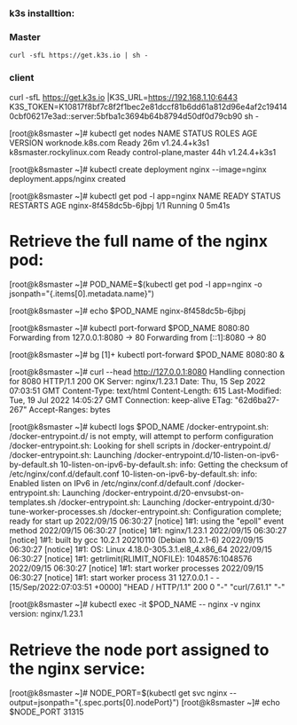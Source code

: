 ### k3s installtion:

### Master 
``` 
curl -sfL https://get.k3s.io | sh -

```
### client 
curl -sfL https://get.k3s.io |K3S_URL=https://192.168.1.10:6443 K3S_TOKEN=K10817f8bf7c8f2f1bec2e81dccf81b6dd61a812d96e4af2c194140cbf06217e3ad::server:5bfba1c3694b64b8794d50df0d79cb90 sh -


[root@k8smaster ~]# kubectl get nodes
NAME                       STATUS   ROLES                  AGE   VERSION
worknode.k8s.com           Ready    <none>                 26m   v1.24.4+k3s1
k8smaster.rockylinux.com   Ready    control-plane,master   44h   v1.24.4+k3s1

[root@k8smaster ~]# kubectl create deployment nginx --image=nginx
deployment.apps/nginx created

[root@k8smaster ~]# kubectl get pod -l app=nginx
NAME                    READY   STATUS    RESTARTS   AGE
nginx-8f458dc5b-6jbpj   1/1     Running   0          5m41s

# Retrieve the full name of the nginx pod:
[root@k8smaster ~]# POD_NAME=$(kubectl get pod -l app=nginx -o jsonpath="{.items[0].metadata.name}")

[root@k8smaster ~]# echo $POD_NAME
nginx-8f458dc5b-6jbpj

[root@k8smaster ~]# kubectl port-forward $POD_NAME 8080:80
Forwarding from 127.0.0.1:8080 -> 80
Forwarding from [::1]:8080 -> 80

[root@k8smaster ~]# bg
[1]+ kubectl port-forward $POD_NAME 8080:80 &

[root@k8smaster ~]# curl --head http://127.0.0.1:8080
Handling connection for 8080
HTTP/1.1 200 OK
Server: nginx/1.23.1
Date: Thu, 15 Sep 2022 07:03:51 GMT
Content-Type: text/html
Content-Length: 615
Last-Modified: Tue, 19 Jul 2022 14:05:27 GMT
Connection: keep-alive
ETag: "62d6ba27-267"
Accept-Ranges: bytes

[root@k8smaster ~]# kubectl logs $POD_NAME
/docker-entrypoint.sh: /docker-entrypoint.d/ is not empty, will attempt to perform configuration
/docker-entrypoint.sh: Looking for shell scripts in /docker-entrypoint.d/
/docker-entrypoint.sh: Launching /docker-entrypoint.d/10-listen-on-ipv6-by-default.sh
10-listen-on-ipv6-by-default.sh: info: Getting the checksum of /etc/nginx/conf.d/default.conf
10-listen-on-ipv6-by-default.sh: info: Enabled listen on IPv6 in /etc/nginx/conf.d/default.conf
/docker-entrypoint.sh: Launching /docker-entrypoint.d/20-envsubst-on-templates.sh
/docker-entrypoint.sh: Launching /docker-entrypoint.d/30-tune-worker-processes.sh
/docker-entrypoint.sh: Configuration complete; ready for start up
2022/09/15 06:30:27 [notice] 1#1: using the "epoll" event method
2022/09/15 06:30:27 [notice] 1#1: nginx/1.23.1
2022/09/15 06:30:27 [notice] 1#1: built by gcc 10.2.1 20210110 (Debian 10.2.1-6)
2022/09/15 06:30:27 [notice] 1#1: OS: Linux 4.18.0-305.3.1.el8_4.x86_64
2022/09/15 06:30:27 [notice] 1#1: getrlimit(RLIMIT_NOFILE): 1048576:1048576
2022/09/15 06:30:27 [notice] 1#1: start worker processes
2022/09/15 06:30:27 [notice] 1#1: start worker process 31
127.0.0.1 - - [15/Sep/2022:07:03:51 +0000] "HEAD / HTTP/1.1" 200 0 "-" "curl/7.61.1" "-"

[root@k8smaster ~]# kubectl exec -it $POD_NAME -- nginx -v
nginx version: nginx/1.23.1

# Retrieve the node port assigned to the nginx service:
[root@k8smaster ~]# NODE_PORT=$(kubectl get svc nginx --output=jsonpath="{.spec.ports[0].nodePort}")
[root@k8smaster ~]# echo $NODE_PORT
31315
